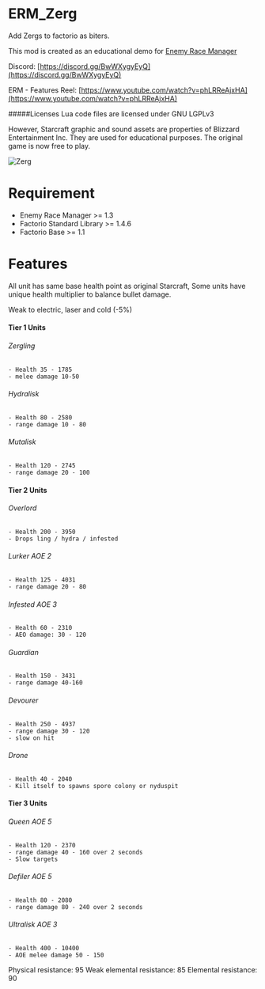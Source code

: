 # ERM_Zerg
Add Zergs to factorio as biters.

This mod is created as an educational demo for [Enemy Race Manager](https://mods.factorio.com/mod/enemyracemanager)

Discord:  [https://discord.gg/BwWXygyEyQ](https://discord.gg/BwWXygyEyQ)

ERM - Features Reel: [https://www.youtube.com/watch?v=phLRReAjxHA](https://www.youtube.com/watch?v=phLRReAjxHA)


#####Licenses
Lua code files are licensed under GNU LGPLv3

However, Starcraft graphic and sound assets are properties of Blizzard Entertainment Inc.  They are used for educational purposes. The original game is now free to play.

![Zerg](https://mods-data.factorio.com/assets/d5713783b19c4ba3ca97ab578182e61c72ec11a0.png "Zerg")

# Requirement
* Enemy Race Manager >= 1.3
* Factorio Standard Library >= 1.4.6
* Factorio Base >= 1.1

# Features
All unit has same base health point as original Starcraft, Some units have unique health multiplier to balance bullet damage.

Weak to electric, laser and cold (-5%)

#### Tier 1 Units

######  Zergling
    - Health 35 - 1785
    - melee damage 10-50

###### Hydralisk
    - Health 80 - 2580
    - range damage 10 - 80

###### Mutalisk
    - Health 120 - 2745
    - range damage 20 - 100

#### Tier 2 Units

###### Overlord
    - Health 200 - 3950
    - Drops ling / hydra / infested

###### Lurker AOE 2
    - Health 125 - 4031
    - range damage 20 - 80

###### Infested AOE 3
    - Health 60 - 2310
    - AEO damage: 30 - 120

###### Guardian
    - Health 150 - 3431
    - range damage 40-160

###### Devourer
    - Health 250 - 4937
    - range damage 30 - 120
    - slow on hit

###### Drone
    - Health 40 - 2040
    - Kill itself to spawns spore colony or nyduspit

#### Tier 3 Units

###### Queen AOE 5
    - Health 120 - 2370
    - range damage 40 - 160 over 2 seconds
    - Slow targets

###### Defiler AOE 5
    - Health 80 - 2080
    - range damage 80 - 240 over 2 seconds

###### Ultralisk AOE 3
    - Health 400 - 10400
    - AOE melee damage 50 - 150

Physical resistance: 95
Weak elemental resistance: 85
Elemental resistance: 90